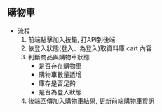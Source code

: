 <h2>購物車</h2>

<ul>
    <li>流程
    	<ol>
            <li>前端點擊加入按鈕, 打API到後端</li>
            <li>依登入狀態(登入、為登入)取資料庫 cart 內容</li>
            <li>判斷商品與購物車狀態
                <ul>
                    <li>是否存在購物車</li>
                    <li>購物車數量遞增</li>
                    <li>庫存是否足夠</li>
                    <li>是否為登入狀態</li>
                </ul>
            </li>
            <li>後端回傳加入購物車結果, 更新前端購物車資訊</li>
        </ol>
    </li>
</ul>